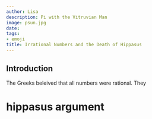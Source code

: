 ```yaml
---
author: Lisa
description: Pi with the Vitruvian Man
image: psun.jpg
date:   
tags:
- emoji
title: Irrational Numbers and the Death of Hippasus
---
```


## Introduction

The Greeks beleived that all numbers were rational. They 

# hippasus argument